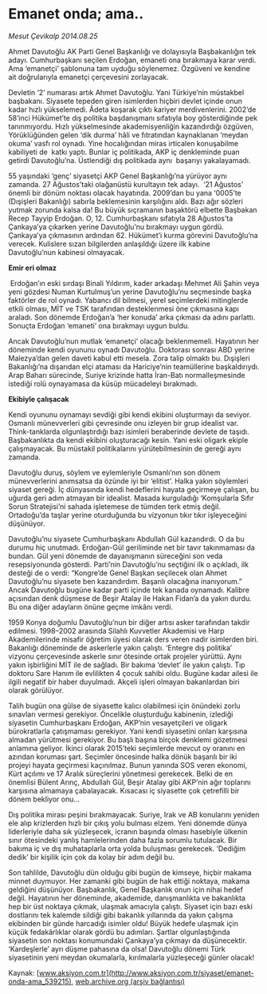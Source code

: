 # Emanet onda; ama..

*Mesut Çevikalp 2014.08.25*

<div class="pNewsDetailMainContent ctx_content" itemprop="articleBody">
 <p>
  Ahmet Davutoğlu AK Parti Genel Başkanlığı ve dolayısıyla Başbakanlığın tek adayı. Cumhurbaşkanı seçilen Erdoğan, emaneti ona bırakmaya karar verdi. Ama ‘emanetçi’ şablonuna tam uyduğu söylenemez. Özgüveni ve kendine ait doğrularıyla emanetçi çerçevesini zorlayacak.
 </p>
 <p>
  Devletin ‘2’ numarası artık Ahmet Davutoğlu. Yani Türkiye’nin müstakbel başbakanı. Siyasete tepeden giren isimlerden hiçbiri devlet içinde onun kadar hızlı yükselemedi. Âdeta koşarak çıktı kariyer merdivenlerini. 2002’de 58’inci Hükümet’te dış politika başdanışmanı sıfatıyla boy gösterdiğinde pek tanınmıyordu. Hızlı yükselmesinde akademisyenliğin kazandırdığı özgüven, Yörüklüğünden gelen ‘dik durma’ hâli ve fıtratından kaynaklanan ‘meydan okuma’ vasfı rol oynadı. Yine hocalığından miras irticalen konuşabilme kabiliyeti de  katkı yaptı. Bunlar iç politikada, AKP iç denkleminde puan getirdi Davutoğlu’na. Üstlendiği dış politikada aynı  başarıyı yakalayamadı.
 </p>
 <p>
  55 yaşındaki ‘genç’ siyasetçi AKP Genel Başkanlığı’na yürüyor aynı zamanda. 27 Ağustos’taki olağanüstü kurultayın tek adayı.  ‘21 Ağustos’ önemli bir dönüm noktası olacak hayatında. 2009’dan bu yana ‘0005’te (Dışişleri Bakanlığı) sabırla beklemesinin karşılığını aldı. Bazı ağır sözleri yutmak zorunda kalsa da! Bu büyük sıçramanın başaktörü elbette Başbakan Recep Tayyip Erdoğan. O, 12. Cumhurbaşkanı sıfatıyla 28 Ağustos’ta Çankaya’ya çıkarken yerine Davutoğlu’nu bırakmayı uygun gördü. Çankaya’ya çıkmasının ardından 62. Hükümet’i kurma görevini Davutoğlu’na verecek. Kulislere sızan bilgilerden anlaşıldığı üzere ilk kabine Davutoğlu’nun kabinesi olmayacak.
 </p>
 <p>
  <strong>
   Emir eri olmaz
  </strong>
 </p>
 <p>
  <img alt="" src="http://web.archive.org/web/20151215034949im_/http://medya.aksiyon.com.tr/aksiyon/2014/08/25/emanet-onda2.jpg"/>
  Erdoğan’ın eski sırdaşı Binali Yıldırım, kader arkadaşı Mehmet Ali Şahin veya yeni gözdesi Numan Kurtulmuş’un yerine Davutoğlu’nu seçmesinde başka faktörler de rol oynadı. Yabancı dil bilmesi, yerel seçimlerdeki mitinglerde etkili olması, MİT ve TSK tarafından desteklenmesi öne çıkmasına kapı araladı. Son dönemde Erdoğan’a ‘her konuda’ arka çıkması da adını parlattı. Sonuçta Erdoğan ‘emaneti’ ona bırakmayı uygun buldu.
 </p>
 <p>
  Ancak Davutoğlu’nun mutlak ‘emanetçi’ olacağı beklenmemeli. Hayatının her döneminde kendi oyununu oynadı Davutoğlu. Doktorası sonrası ABD yerine Malezya’dan gelen daveti kabul etti mesela. Zora talip olmaktı bu. Dışişleri Bakanlığı’na dışarıdan elçi ataması da Hariciye’nin teamüllerine başkaldırıydı. Arap Baharı sürecinde, Suriye krizinde hatta İran-Batı normalleşmesinde istediği rolü oynayamasa da küsüp mücadeleyi bırakmadı.
 </p>
 <p>
  <strong>
   Ekibiyle çalışacak
  </strong>
 </p>
 <p>
  Kendi oyununu oynamayı sevdiği gibi kendi ekibini oluşturmayı da seviyor. Osmanlı münevverleri gibi çevresinde onu izleyen bir grup idealist var. Think-tanklarda olgunlaştırdığı bazı isimleri beraberinde devlete de taşıdı. Başbakanlıkta da kendi ekibini oluşturacağı kesin. Yani eski oligark ekiple çalışmayacak. Bu müstakil politikalarını yürütebilmesinin de gereği aynı zamanda.
 </p>
 <p>
  Davutoğlu duruş, söylem ve eylemleriyle Osmanlı’nın son dönem münevverlerini anımsatsa da özünde iyi bir ‘elitist’. Halka yakın söylemleri siyaset gereği. İç dünyasında kendi hedeflerini hayata geçirmeye çalışan, bu uğurda geri adım atmayan bir idealist. Masada kurguladığı ‘Komşularla Sıfır Sorun Stratejisi’ni sahada işletemese de tümden terk etmiş değil. Ortadoğu’da taşlar yerine oturduğunda bu vizyonun tıkır tıkır işleyeceğini düşünüyor.
 </p>
 <p>
  Davutoğlu’nu siyasete Cumhurbaşkanı Abdullah Gül kazandırdı. O da bu durumu hiç unutmadı. Erdoğan-Gül geriliminde net bir tavır takınmaması da bundan. Gül yeni dönemde de dayanışmanın süreceğini son veda resepsiyonunda gösterdi. Parti’nin Davutoğlu’nu seçtiğini ilk o açıkladı, ilk desteği de o verdi: “Kongre’de Genel Başkan seçilecek olan Ahmet Davutoğlu’nu siyasete ben kazandırdım. Başarılı olacağına inanıyorum.” Ancak Davutoğlu bugüne kadar parti içinde tek kanada oynamadı. Kalibre açısından denk düşmese de Beşir Atalay ile Hakan Fidan’a da yakın durdu. Bu ona diğer adayların önüne geçme imkânı verdi.
 </p>
 <p>
  1959 Konya doğumlu Davutoğlu’nun bir diğer artısı asker tarafından takdir edilmesi. 1998–2002 arasında Silahlı Kuvvetler Akademisi ve Harp Akademilerinde misafir öğretim üyesi olarak ders veren nadir isimlerden biri. Bakanlığı döneminde de askerlerle yakın çalıştı. ‘Entegre dış politika’ vizyonu çerçevesinde askerle sınır ötesinde ortak projeler yürüttü. Aynı yakın işbirliğini MİT ile de sağladı. Bir bakıma ‘devlet’ ile yakın çalıştı. Tıp doktoru Sare Hanım ile evlilikten 4 çocuk sahibi oldu. Bugüne kadar ailesi ile ilgili negatif bir haber duyulmadı. Akçeli işleri olmayan bakanlardan biri olarak görülüyor.
 </p>
 <p>
  Talih bugün ona gülse de siyasette kalıcı olabilmesi için önündeki zorlu sınavları vermesi gerekiyor. Öncelikle oluşturduğu kabinenin, izlediği siyasetin Cumhurbaşkanı Erdoğan, AKP’nin vesayetçileri ve oligark bürokratlarla çatışmaması gerekiyor. Yani kendi siyasetini onları karşısına almadan yürütmesi gerekiyor. Bu başlı başına birçok denklemi gözetmesi anlamına geliyor. İkinci olarak 2015’teki seçimlerde mevcut oy oranını en azından koruması şart. Seçimler öncesinde halka dönük başarılı bir iki projeyi hayata geçirmesi kaçınılmaz. Bunun yanında SOS veren ekonomi, Kürt açılımı ve 17 Aralık süreçlerini yönetmesi gerekecek. Belki de en önemlisi Bülent Arınç, Abdullah Gül, Beşir Atalay gibi AKP’nin ağır toplarını karşısına almamaya çabalayacak. Kısacası iç siyasette çok çetrefilli bir dönem bekliyor onu...
 </p>
 <p>
  Dış politika mirası peşini bırakmayacak. Suriye, Irak ve AB konularını yeniden ele alıp krizlerden hızlı bir çıkış yolu bulması elzem. Yeni dönemde dünya liderleriyle daha sık yüzleşecek, icranın başında olması hasebiyle ülkenin sınır ötesindeki yanlış hamlelerinden daha fazla sorumlu tutulacak. Bir bakıma iç ve dış muhataplarla orta yolda buluşması gerekecek. ‘Dediğim dedik’ bir kişilik için çok da kolay bir adım değil bu.
 </p>
 <p>
  Son tahlilde, Davutoğlu dün olduğu gibi bugün de kimseye, hiçbir makama minnet duymuyor. Her zamanki gibi bugün de hak ettiği noktaya, makama geldiğini düşünüyor. Başbakanlık, Genel Başkanlık onun için nihai hedef değil. Hayatının her döneminde, akademide, danışmanlıkta ve bakanlıkta hep bir üst noktaya çıkmak, ulaşmak amacıyla çalıştı. Siyaset için bazı eski dostlarını tek kalemde sildiği gibi bakanlık yıllarında da yakın çalışma ekibinden bir günde harcadığı isimler oldu! Büyük hedefe ulaşmak için küçük fedakârlıklar olarak gördü bu adımları. Şartlar olgunlaştığında siyasetin son noktası konumundaki Çankaya’ya çıkmayı da düşünecektir. ‘Kardeşlerle’ ayrı düşme pahasına da olsa! Davutoğlu dönemi Türk siyasetinin yeni meydan okumalarla, kırılmalarla yüzleşeceği günler olacak!
 </p>
</div>


Kaynak: [www.aksiyon.com.tr](http://www.aksiyon.com.tr/siyaset/emanet-onda-ama_539215), [web.archive.org (arşiv bağlantısı)](http://web.archive.org/web/20151215034949/http://www.aksiyon.com.tr/siyaset/emanet-onda-ama_539215)
